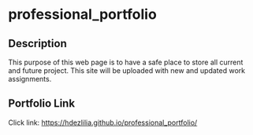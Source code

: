 # professional_portfolio

## Description
This purpose of this web page is to have a safe place to store all current and future project. This site will be uploaded with new and updated work assignments. 

## Portfolio Link 

Click link:
https://hdezlilia.github.io/professional_portfolio/ 